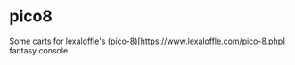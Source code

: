 # pico8

Some carts for lexaloffle's (pico-8)[https://www.lexaloffle.com/pico-8.php] fantasy console
